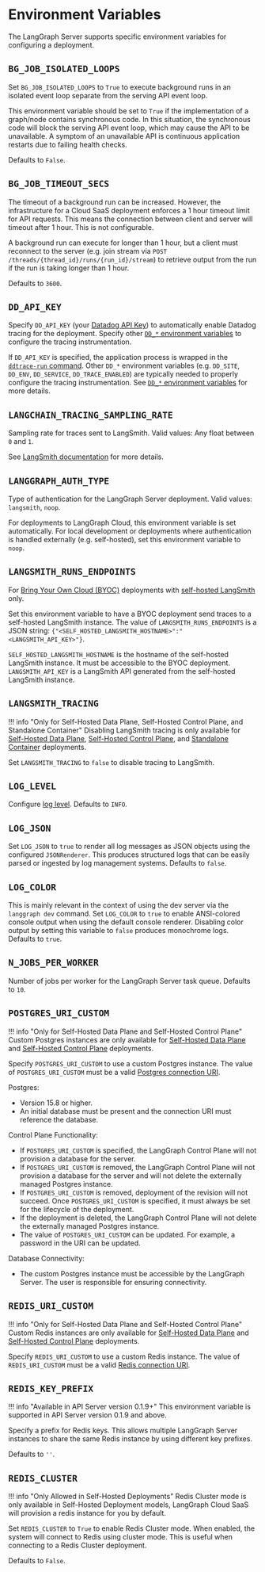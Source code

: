 # Environment Variables

The LangGraph Server supports specific environment variables for configuring a deployment.

## `BG_JOB_ISOLATED_LOOPS`

Set `BG_JOB_ISOLATED_LOOPS` to `True` to execute background runs in an isolated event loop separate from the serving API event loop.

This environment variable should be set to `True` if the implementation of a graph/node contains synchronous code. In this situation, the synchronous code will block the serving API event loop, which may cause the API to be unavailable. A symptom of an unavailable API is continuous application restarts due to failing health checks.

Defaults to `False`.

## `BG_JOB_TIMEOUT_SECS`

The timeout of a background run can be increased. However, the infrastructure for a Cloud SaaS deployment enforces a 1 hour timeout limit for API requests. This means the connection between client and server will timeout after 1 hour. This is not configurable.

A background run can execute for longer than 1 hour, but a client must reconnect to the server (e.g. join stream via `POST /threads/{thread_id}/runs/{run_id}/stream`) to retrieve output from the run if the run is taking longer than 1 hour.

Defaults to `3600`.

## `DD_API_KEY`

Specify `DD_API_KEY` (your [Datadog API Key](https://docs.datadoghq.com/account_management/api-app-keys/)) to automatically enable Datadog tracing for the deployment. Specify other [`DD_*` environment variables](https://ddtrace.readthedocs.io/en/stable/configuration.html) to configure the tracing instrumentation.

If `DD_API_KEY` is specified, the application process is wrapped in the [`ddtrace-run` command](https://ddtrace.readthedocs.io/en/stable/installation_quickstart.html). Other `DD_*` environment variables (e.g. `DD_SITE`, `DD_ENV`, `DD_SERVICE`, `DD_TRACE_ENABLED`) are typically needed to properly configure the tracing instrumentation. See [`DD_*` environment variables](https://ddtrace.readthedocs.io/en/stable/configuration.html) for more details.

## `LANGCHAIN_TRACING_SAMPLING_RATE`

Sampling rate for traces sent to LangSmith. Valid values: Any float between `0` and `1`.

See <a href="https://docs.smith.langchain.com/how_to_guides/tracing/sample_traces" target="_blank">LangSmith documentation</a> for more details.

## `LANGGRAPH_AUTH_TYPE`

Type of authentication for the LangGraph Server deployment. Valid values: `langsmith`, `noop`.

For deployments to LangGraph Cloud, this environment variable is set automatically. For local development or deployments where authentication is handled externally (e.g. self-hosted), set this environment variable to `noop`.

## `LANGSMITH_RUNS_ENDPOINTS`

For [Bring Your Own Cloud (BYOC)](../../concepts/bring_your_own_cloud.md) deployments with [self-hosted LangSmith](https://docs.smith.langchain.com/self_hosting) only.

Set this environment variable to have a BYOC deployment send traces to a self-hosted LangSmith instance. The value of `LANGSMITH_RUNS_ENDPOINTS` is a JSON string: `{"<SELF_HOSTED_LANGSMITH_HOSTNAME>":"<LANGSMITH_API_KEY>"}`.

`SELF_HOSTED_LANGSMITH_HOSTNAME` is the hostname of the self-hosted LangSmith instance. It must be accessible to the BYOC deployment. `LANGSMITH_API_KEY` is a LangSmith API generated from the self-hosted LangSmith instance.

## `LANGSMITH_TRACING`

!!! info "Only for Self-Hosted Data Plane, Self-Hosted Control Plane, and Standalone Container"
    Disabling LangSmith tracing is only available for [Self-Hosted Data Plane](../../concepts/langgraph_self_hosted_data_plane.md), [Self-Hosted Control Plane](../../concepts/langgraph_self_hosted_control_plane.md), and [Standalone Container](../../concepts/langgraph_standalone_container.md) deployments.

Set `LANGSMITH_TRACING` to `false` to disable tracing to LangSmith.

## `LOG_LEVEL`

Configure [log level](https://docs.python.org/3/library/logging.html#logging-levels). Defaults to `INFO`.

## `LOG_JSON`

Set `LOG_JSON` to `true` to render all log messages as JSON objects using the configured `JSONRenderer`. This produces structured logs that can be easily parsed or ingested by log management systems. Defaults to `false`.

## `LOG_COLOR`

This is mainly relevant in the context of using the dev server via the `langgraph dev` command. Set `LOG_COLOR` to `true` to enable ANSI-colored console output when using the default console renderer. Disabling color output by setting this variable to `false` produces monochrome logs. Defaults to `true`.

## `N_JOBS_PER_WORKER`

Number of jobs per worker for the LangGraph Server task queue. Defaults to `10`.

## `POSTGRES_URI_CUSTOM`

!!! info "Only for Self-Hosted Data Plane and Self-Hosted Control Plane"
    Custom Postgres instances are only available for [Self-Hosted Data Plane](../../concepts/langgraph_self_hosted_data_plane.md) and [Self-Hosted Control Plane](../../concepts/langgraph_self_hosted_control_plane.md) deployments.

Specify `POSTGRES_URI_CUSTOM` to use a custom Postgres instance. The value of `POSTGRES_URI_CUSTOM` must be a valid [Postgres connection URI](https://www.postgresql.org/docs/current/libpq-connect.html#LIBPQ-CONNSTRING-URIS).

Postgres:

- Version 15.8 or higher.
- An initial database must be present and the connection URI must reference the database.

Control Plane Functionality:

- If `POSTGRES_URI_CUSTOM` is specified, the LangGraph Control Plane will not provision a database for the server.
- If `POSTGRES_URI_CUSTOM` is removed, the LangGraph Control Plane will not provision a database for the server and will not delete the externally managed Postgres instance.
- If `POSTGRES_URI_CUSTOM` is removed, deployment of the revision will not succeed. Once `POSTGRES_URI_CUSTOM` is specified, it must always be set for the lifecycle of the deployment.
- If the deployment is deleted, the LangGraph Control Plane will not delete the externally managed Postgres instance.
- The value of `POSTGRES_URI_CUSTOM` can be updated. For example, a password in the URI can be updated.

Database Connectivity:

- The custom Postgres instance must be accessible by the LangGraph Server. The user is responsible for ensuring connectivity.

## `REDIS_URI_CUSTOM`

!!! info "Only for Self-Hosted Data Plane and Self-Hosted Control Plane"
    Custom Redis instances are only available for [Self-Hosted Data Plane](../../concepts/langgraph_self_hosted_data_plane.md) and [Self-Hosted Control Plane](../../concepts/langgraph_self_hosted_control_plane.md) deployments.

Specify `REDIS_URI_CUSTOM` to use a custom Redis instance. The value of `REDIS_URI_CUSTOM` must be a valid [Redis connection URI](https://redis-py.readthedocs.io/en/stable/connections.html#redis.Redis.from_url).

## `REDIS_KEY_PREFIX`

!!! info "Available in API Server version 0.1.9+"
    This environment variable is supported in API Server version 0.1.9 and above.

Specify a prefix for Redis keys. This allows multiple LangGraph Server instances to share the same Redis instance by using different key prefixes. 

Defaults to `''`.

## `REDIS_CLUSTER`

!!! info "Only Allowed in Self-Hosted Deployments"
    Redis Cluster mode is only available in Self-Hosted Deployment models, LangGraph Cloud SaaS will provision a redis instance for you by default.

Set `REDIS_CLUSTER` to `True` to enable Redis Cluster mode. When enabled, the system will connect to Redis using cluster mode. This is useful when connecting to a Redis Cluster deployment.

Defaults to `False`.
